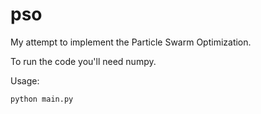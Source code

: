 # pso

My attempt to implement the Particle Swarm Optimization.

To run the code you'll need numpy.

Usage:
```
python main.py
```
